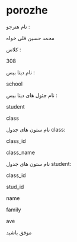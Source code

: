 # porozhe
نام هنرجو :

محمد حسین قلی خواه 


کلاس : 


308




نام دیتا بیس :

school

نام جئول های دیتا بیس :

student

class


نام ستون های جدول class:


class_id


class_name



نام ستون های جدول student:

class_id

stud_id

name

family

ave


موفق باشید
